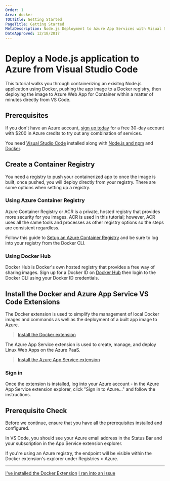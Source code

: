```yaml
---
Order: 1
Area: docker
TOCTitle: Getting Started
PageTitle: Getting Started
MetaDescription: Node.js Deployment to Azure App Services with Visual Studio Code
DateApproved: 12/18/2017
---
```


# Deploy a Node.js application to Azure from Visual Studio Code

This tutorial walks you through containerizing an exisitng Node.js application
using Docker, pushing the app image to a Docker registry, then deploying the
image to Azure Web App for Container within a matter of minutes directly from
VS Code.

## Prerequisites

If you don't have an Azure account, [sign up today](https://azure.microsoft.com/en-us/free/?utm_source=campaign&utm_campaign=vscode-tutorial-node-git&mktingSource=vscode-tutorial-node-git)
for a free 30-day account with $200 in Azure credits to try out any combination
of services.

You need [Visual Studio Code](https://code.visualstudio.com/) installed along
with [Node.js and npm](https://nodejs.org/en/download) and [Docker](https://www.docker.com/community-edition).

## Create a Container Registry

You need a registry to push your containerized app to once the image is built,
once pushed, you will deploy directly from your registry. There are some options
when setting up a registry.

### Using Azure Container Registry

Azure Container Registry or ACR is a private, hosted registry that provides more
security for you images. ACR is used in this tutorial; however, ACR uses all the
same tools and processes as other registry options so the steps are consistent
regardless.

Follow this guide to [Setup an Azure Container Registry](https://docs.microsoft.com/en-us/azure/container-registry/container-registry-get-started-portal)
and be sure to log into your registry from the Docker CLI.

### Using Docker Hub

Docker Hub is Docker's own hosted registry that provides a free way of sharing
images. Sign up for a Docker ID on [Docker Hub](https://hub.docker.com/) then
login to the Docker CLI using your Docker ID credentials.

## Install the Docker and Azure App Service VS Code Extensions

The Docker extension is used to simplify the management of local Docker images
and commands as well as the deployment of a built app image to Azure.

> [Install the Docker extension](https://marketplace.visualstudio.com/items?itemName=PeterJausovec.vscode-docker)

The Azure App Service extension is used to create, manage, and deploy Linux Web
Apps on the Azure PaaS.

> [Install the Azure App Service extension](https://marketplace.visualstudio.com/items?itemName=ms-azuretools.vscode-azureappservice)

### Sign in

Once the extension is installed, log into your Azure account - in the Azure App
Service extension explorer, click "Sign in to Azure..." and follow the
instructions.

## Prerequisite Check

Before we continue, ensure that you have all the prerequisites installed and
configured.

In VS Code, you should see your Azure email address in the Status Bar and your
subscription in the App Service extension explorer.

If you're using an Azure registry, the endpoint will be visible within the
Docker extension's explorer under Registries > Azure.

----

<a class="tutorial-next-btn" href="/tutorials/docker-extension/create-app">I've installed the Docker Extension</a>
<a class="tutorial-feedback-btn" onclick="reportIssue('docker-extension', 'getting-started')" href="javascript:void(0)">I ran into an issue</a>
